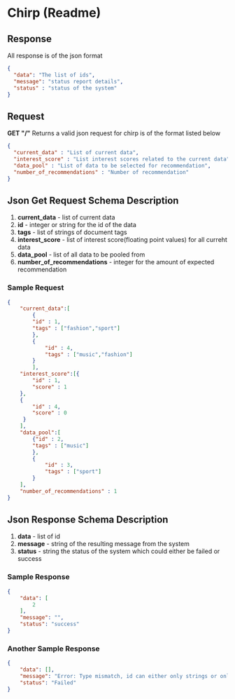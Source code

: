 # Chirp (Readme)
## Response
All response is of the json format

```json
{
  "data": "The list of ids",
  "message": "status report details",
  "status" : "status of the system"
}
```

## Request

**GET "/"**
Returns a valid json request for chirp is of the format listed below


```json
{
  "current_data" : "List of current data",
  "interest_score" : "List interest scores related to the current data",
  "data_pool" : "List of data to be selected for recommendation",
  "number_of_recommendations" : "Number of recommendation"
}
```

## Json Get Request Schema Description

1. **current_data** - list of current data
2. **id** - integer or string for the id of the data
3. **tags** - list of strings of document tags
4. **interest_score** - list of interest score(floating point values) for all curreht data
5. **data_pool** - list of all data to be pooled from
6. **number_of_recommendations** - integer for the amount of expected recommendation

### Sample Request
```json
{
    "current_data":[
        {
        "id" : 1,
        "tags" : ["fashion","sport"]
        },
        {
            "id" : 4,
            "tags" : ["music","fashion"]
        }
        ],
    "interest_score":[{
        "id" : 1,
        "score" : 1
    },
    {
        "id" : 4,
        "score" : 0
     }
    ],
    "data_pool":[
        {"id" : 2,
        "tags" : ["music"]
        },
        {
            "id" : 3,
            "tags" : ["sport"]
        }
    ],
    "number_of_recommendations" : 1
}
```

## Json Response Schema Description
1. **data** - list of id
2. **message** - string of the resulting message from the system
3. **status** - string the status of the system which could either be failed or success

### Sample Response
```json
{
    "data": [
        2
    ],
    "message": "",
    "status": "success"
}
```

### Another Sample Response
```json
{
    "data": [],
    "message": "Error: Type mismatch, id can either only strings or only integers",
    "status": "Failed"
}
```
